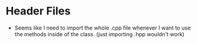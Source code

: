 # Header Files

- Seems like I need to import the whole .cpp file whenever I want to use the methods inside of the class. (just importing .hpp wouldn't work)
